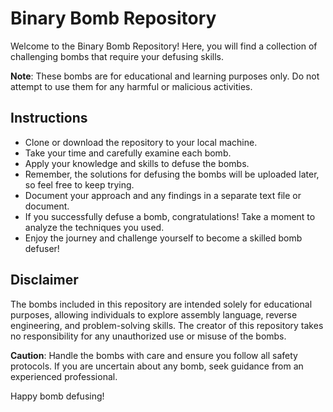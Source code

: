 # Binary Bomb Repository

Welcome to the Binary Bomb Repository! Here, you will find a collection of  challenging bombs that require your defusing skills.

**Note**: These bombs are for educational and learning purposes only. Do not attempt to use them for any harmful or malicious activities.

## Instructions

- Clone or download the repository to your local machine.
- Take your time and carefully examine each bomb.
- Apply your knowledge and skills to defuse the bombs.
- Remember, the solutions for defusing the bombs will be uploaded later, so feel free to keep trying.
- Document your approach and any findings in a separate text file or document.
- If you successfully defuse a bomb, congratulations! Take a moment to analyze the techniques you used.
- Enjoy the journey and challenge yourself to become a skilled bomb defuser!

## Disclaimer

The bombs included in this repository are intended solely for educational purposes, allowing individuals to explore assembly language, reverse engineering, and problem-solving skills. The creator of this repository takes no responsibility for any unauthorized use or misuse of the bombs.

**Caution**: Handle the bombs with care and ensure you follow all safety protocols. If you are uncertain about any bomb, seek guidance from an experienced professional.

Happy bomb defusing!

